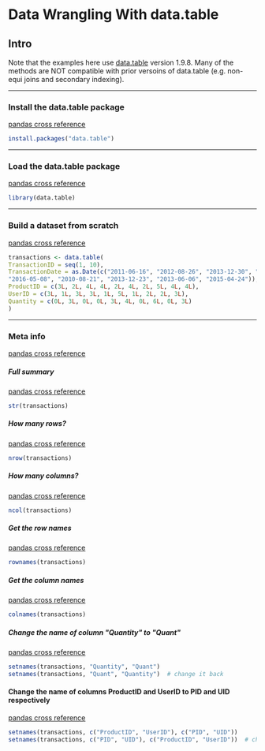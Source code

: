# Data Wrangling With data.table</h1>

## Intro
Note that the examples here use [data.table](https://github.com/Rdatatable/data.table) version 1.9.8. Many of the methods are NOT compatible with prior versoins of data.table (e.g. non-equi joins and secondary indexing).

---

### Install the data.table package
[pandas cross reference](#)
```r
install.packages("data.table")
```

---

### Load the data.table package
[pandas cross reference](https://github.com/ben519/DataWrangling/tree/master/Python#import-the-pandas-package)
```r
library(data.table)
```

---

### Build a dataset from scratch
[pandas cross reference](https://github.com/ben519/DataWrangling/tree/master/Python#build-a-dataset-from-scratch)
```r
transactions <- data.table(
TransactionID = seq(1, 10),
TransactionDate = as.Date(c("2011-06-16", "2012-08-26", "2013-12-30", "2011-05-26", "2014-04-24", 
"2016-05-08", "2010-08-21", "2013-12-23", "2013-06-06", "2015-04-24")),
ProductID = c(3L, 2L, 4L, 4L, 2L, 4L, 2L, 5L, 4L, 4L), 
UserID = c(3L, 1L, 3L, 3L, 1L, 5L, 1L, 2L, 2L, 3L), 
Quantity = c(0L, 3L, 0L, 0L, 3L, 4L, 0L, 6L, 0L, 3L)
)
```

---

### Meta info
[pandas cross reference](#)

##### Full summary
[pandas cross reference](#)
```r
str(transactions)
```

##### How many rows?
[pandas cross reference](#)
```r
nrow(transactions)
```

##### How many columns?
[pandas cross reference](#)
```r
ncol(transactions)
```

##### Get the row names
[pandas cross reference](#)
```r
rownames(transactions)
```

##### Get the column names
[pandas cross reference](#)
```r
colnames(transactions)
```

##### Change the name of column "Quantity" to "Quant"
[pandas cross reference](#)
```r
setnames(transactions, "Quantity", "Quant")
setnames(transactions, "Quant", "Quantity")  # change it back
```

#### Change the name of columns ProductID and UserID to PID and UID respectively
[pandas cross reference](#)
```r
setnames(transactions, c("ProductID", "UserID"), c("PID", "UID"))
setnames(transactions, c("PID", "UID"), c("ProductID", "UserID"))  # change them back
```
